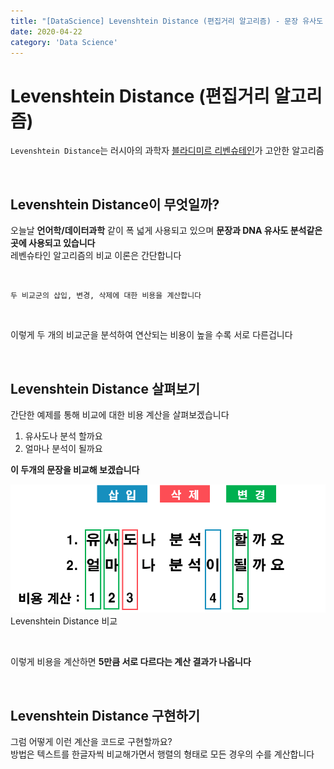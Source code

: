 ```yaml
---
title: "[DataScience] Levenshtein Distance (편집거리 알고리즘) - 문장 유사도 분석을 어떻게 하는가?"
date: 2020-04-22
category: 'Data Science'
---  
```

# Levenshtein Distance (편집거리 알고리즘)
`Levenshtein Distance`는 러시아의 과학자 [블라디미르 리벤슈테인](https://en.wikipedia.org/wiki/Vladimir_Levenshtein)가 고안한 알고리즘  

<br/>

## Levenshtein Distance이 무엇일까?  
오늘날 **언어학/데이터과학** 같이 폭 넓게 사용되고 있으며 **문장과 DNA 유사도 분석같은 곳에 사용되고 있습니다**  
레벤슈타인 알고리즘의 비교 이론은 간단합니다  

<br/>

`두 비교군의 삽입, 변경, 삭제에 대한 비용을 계산합니다`  

<br/>

이렇게 두 개의 비교군을 분석하여 연산되는 <span class='red_font'>비용이 높을 수록</span> 서로 다른겁니다  

<br/>

## Levenshtein Distance 살펴보기 
간단한 예제를 통해 비교에 대한 비용 계산을 살펴보겠습니다  

1. 유사도나 분석 할까요  
2. 얼마나 분석이 될까요  

**이 두개의 문장을 비교해 보겠습니다**  

![levenshtein-ex](./images/levenshtein-ex.png)  
<span class='img_caption'>Levenshtein Distance 비교</span>  

<br/>  

이렇게 비용을 계산하면 **5만큼 서로 다르다는 계산 결과가 나옵니다**  


<br/>

## Levenshtein Distance 구현하기 
그럼 어떻게 이런 계산을 코드로 구현할까요?  
방법은 텍스트를 한글자씩 비교해가면서 행렬의 형태로 모든 경우의 수를 계산합니다  


